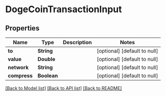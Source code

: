 # DogeCoinTransactionInput
## Properties

| Name | Type | Description | Notes |
|------------ | ------------- | ------------- | -------------|
| **to** | **String** |  | [optional] [default to null] |
| **value** | **Double** |  | [optional] [default to null] |
| **network** | **String** |  | [optional] [default to null] |
| **compress** | **Boolean** |  | [optional] [default to null] |

[[Back to Model list]](../README.md#documentation-for-models) [[Back to API list]](../README.md#documentation-for-api-endpoints) [[Back to README]](../README.md)

